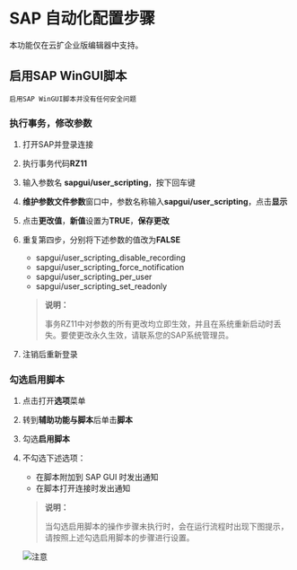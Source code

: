 # SAP 自动化配置步骤

本功能仅在云扩企业版编辑器中支持。

## 启用SAP WinGUI脚本 
`启用SAP WinGUI脚本并没有任何安全问题`
### 执行事务，修改参数
1. 打开SAP并登录连接
2. 执行事务代码**RZ11**
3. 输入参数名 **sapgui/user_scripting**，按下回车键
4. **维护参数文件参数**窗口中，参数名称输入**sapgui/user_scripting**，点击**显示**
5. 点击**更改值**，**新值**设置为**TRUE**，**保存更改**
5. 重复第四步，分别将下述参数的值改为**FALSE**
    - sapgui/user\_scripting\_disable\_recording
    - sapgui/user\_scripting\_force\_notification
    - sapgui/user\_scripting\_per\_user
    - sapgui/user\_scripting\_set\_readonly

    >**说明：**
    >
    >事务RZ11中对参数的所有更改均立即生效，并且在系统重新启动时丢失。要使更改永久生效，请联系您的SAP系统管理员。

6. 注销后重新登录 

### 勾选启用脚本 
1. 点击打开**选项**菜单
2. 转到**辅助功能与脚本**后单击**脚本**
3. 勾选**启用脚本**
4. 不勾选下述选项：
    - 在脚本附加到 SAP GUI 时发出通知
    - 在脚本打开连接时发出通知

     >**说明：**
    >
    >当勾选启用脚本的操作步骤未执行时，会在运行流程时出现下图提示，请按照上述勾选启用脚本的步骤进行设置。
    
    ![注意](https://docimages.blob.core.chinacloudapi.cn/images/Amanda/SAPWarning.png)